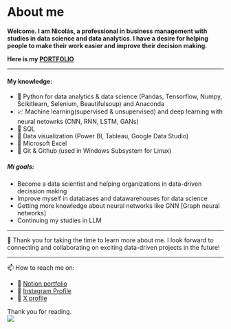 # About me 

**Welcome. I am Nicolás, a professional in business management with studies in data science and data analytics. I have a desire for helping people to make their work easier and improve their decision making.** 

**Here is my [PORTFOLIO](https://nicolaszfr.github.io/nicolas-portfolio/)**

------------

#### My knowledge:
- :snake: Python for data analytics & data science (Pandas, Tensorflow, Numpy, Scikitlearn, Selenium, Beautifulsoup) and Anaconda
- :chart_with_upwards_trend: Machine learning(supervised & unsupervised) and deep learning with neural netowrks (CNN, RNN, LSTM, GANs)
- :mag_right: SQL
- :movie_camera: Data visualization (Power BI, Tableau, Google Data Studio)
- :eyes: Microsoft Excel
- :newspaper: Git & Github (used in Windows Subsystem for Linux)

##### Mi goals:
- Become a data scientist and helping organizations in data-driven decission making
- Improve myself in databases and datawarehouses for data science
- Getting more knowledge about neural networks like GNN [Graph neural networks]
- Continuing my studies in LLM

------------

🌱 Thank you for taking the time to learn more about me. I look forward to connecting and collaborating on exciting data-driven projects in the future!

------------

📫 How to reach me on:
- 🔭 [Notion portfolio](https://nicolaszmfr.notion.site/Nicolas-Zamudio-s-Data-Portfolio-88f8c266faa948c2bb7012b19da3fa9d?pvs=4)
- 🔭 [Instagram Profile](https://www.instagram.com/nicolaszfr/)
- 🔭 [X profile](https://twitter.com/NicolasZmFr)

Thank you for reading.  
[![](https://github.githubassets.com/images/mona-whisper.gif)]()
